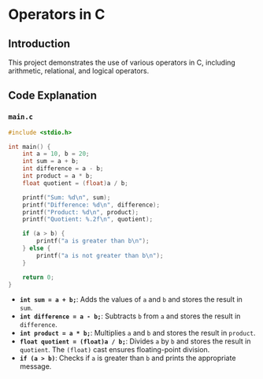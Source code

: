 # Operators in C

## Introduction
This project demonstrates the use of various operators in C, including arithmetic, relational, and logical operators.

## Code Explanation

### `main.c`
```c
#include <stdio.h>

int main() {
    int a = 10, b = 20;
    int sum = a + b;
    int difference = a - b;
    int product = a * b;
    float quotient = (float)a / b;

    printf("Sum: %d\n", sum);
    printf("Difference: %d\n", difference);
    printf("Product: %d\n", product);
    printf("Quotient: %.2f\n", quotient);

    if (a > b) {
        printf("a is greater than b\n");
    } else {
        printf("a is not greater than b\n");
    }

    return 0;
}
```

- **`int sum = a + b;`**: Adds the values of `a` and `b` and stores the result in `sum`.
- **`int difference = a - b;`**: Subtracts `b` from `a` and stores the result in `difference`.
- **`int product = a * b;`**: Multiplies `a` and `b` and stores the result in `product`.
- **`float quotient = (float)a / b;`**: Divides `a` by `b` and stores the result in `quotient`. The `(float)` cast ensures floating-point division.
- **`if (a > b)`**: Checks if `a` is greater than `b` and prints the appropriate message.

